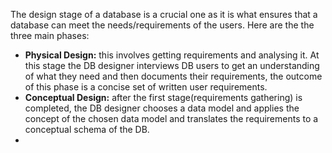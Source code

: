 The design stage of a database is a crucial one as it is what ensures that a database can meet the needs/requirements of the users.
Here are the the three main phases:
- **Physical Design:** this involves getting requirements and analysing it. At this stage the DB designer interviews DB users to get an understanding of what they need and then documents their requirements, the outcome of this phase is a concise set of written user requirements.
- **Conceptual Design:** after the first stage(requirements gathering) is completed, the DB designer chooses a data model and applies the concept of the chosen data model and translates the requirements to a conceptual schema of the DB.
- 